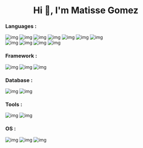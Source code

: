 <h1 align="center">Hi 👋, I'm Matisse Gomez</h1>

<h3 align="left">Languages :</h3>

![img](https://img.shields.io/badge/HTML-E34F26?style=for-the-badge&logo=html5&logoColor=white)
![img](https://img.shields.io/badge/CSS-1572B6?style=for-the-badge&logo=css3&logoColor=white)
![img](https://img.shields.io/badge/JavaScript-F7DF1E?style=for-the-badge&logo=JavaScript&logoColor=white)
![img](https://img.shields.io/badge/JavaScript-F7DF1E?style=for-the-badge&logo=JavaScript&logoColor=white)
![img](https://img.shields.io/badge/Angular-DD0031?style=for-the-badge&logo=angular&logoColor=white)
![img](https://img.shields.io/badge/-ReactJs-61DAFB?logo=react&logoColor=white&style=for-the-badge)
![img](https://shields.io/badge/TypeScript-3178C6?logo=TypeScript&logoColor=FFF&style=flat-square)
\
![img](https://img.shields.io/badge/SQL-D47131?style=for-the-badge&logo=mysql&logoColor=white)
![img](https://img.shields.io/badge/PHP-777BB4?style=for-the-badge&logo=php&logoColor=white)
![img](https://img.shields.io/badge/EJS-B4CA65?style=for-the-badge&logo=ejs&logoColor=white)
![img](https://img.shields.io/badge/tailwindcss-0F172A?style=for-the-badge&logo=ejs&logoColor=white)

<h3 align="left">Framework :</h3>

![img](https://img.shields.io/badge/Node%20JS-6DB450?style=for-the-badge&logo=nodedotjs&logoColor=white)
![img](https://img.shields.io/badge/Sass-CC6699?style=for-the-badge&logo=sass&logoColor=white)
![img](https://img.shields.io/badge/Laravel-F9322C?style=for-the-badge&logo=laravel&logoColor=white)

<h3 align="left">Database :</h3>

![img](https://img.shields.io/badge/Php%20My%20Admin-FF9800?style=for-the-badge&logo=phpmyadmin&logoColor=white)
![img](https://img.shields.io/badge/MongoDB-419F38?style=for-the-badge&logo=mongodb&logoColor=white)


<h3 align="left">Tools :</h3>

![img](https://img.shields.io/badge/Visual_Studio_Code-0078D4?style=for-the-badge&logo=visual%20studio%20code&logoColor=white)
![img](https://img.shields.io/badge/DB%20Diagram-0258ED?style=for-the-badge&logo=diagramsdotnet&logoColor=white)

<h3 align="left">OS :</h3>

![img](https://img.shields.io/badge/mac%20os-000000?style=for-the-badge&logo=apple&logoColor=white)
![img](https://img.shields.io/badge/iOS-000000?style=for-the-badge&logo=ios&logoColor=white)
![img](https://img.shields.io/badge/Windows-0078D6?style=for-the-badge&logo=windows&logoColor=white)

